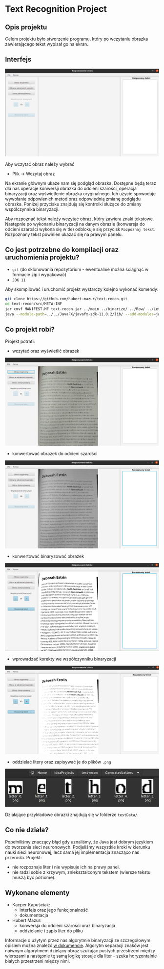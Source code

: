 # Text Recognition Project

## Opis projektu
Celem projektu było stworzenie programu, który po wczytaniu obrazka 
zawierającego tekst wypisał go na ekran.

## Interfejs


![](screenshots/mainscreen.png)


Aby wczytać obraz należy wybrać 
- Plik -> Wczytaj obraz

Na ekranie głównym ukaże nam się podgląd obrazka. Dostępne będą teraz dla nas operacje 
konwersji obrazka do odcieni szarości, operacja binaryzacji oraz wyświetlenie obrazka oryginalnego.
Ich użycie spowoduje wywołanie odpowienich metod oraz odpowiednią zmianę podglądu obrazka. Poniżej przycisku znajdują 
się kontrolki służące do zmiany współczynnika binaryzacji.

Aby rozpoznać tekst należy wczytać obraz, który zawiera znaki tekstowe. Następnie po 
wykonaniu binaryzacji na danym obrazie (konwersja do odcieni szarości wykona się w tle) 
odblokuje się przycisk `Rozpoznaj tekst`. Rozpoznany tekst powinien ukazać się na prawym panelu.

## Co jest potrzebne do kompilacji oraz uruchomienia projektu?
- `git` (do sklonowania repozytorium - ewentualnie można ściągnąć w formacie zip i wypakować)
- `JDK 11`

Aby skompilować i uruchomić projekt wystarczy kolejno wykonać komendy:
```bash
git clone https://github.com/hubert-mazur/text-recon.git
cd text-recon/src/META-INF
jar cmvf MANIFEST.MF text-recon.jar ../main ../binarize/ ../Row/ ../Letter/ # budujemy archiwum jar
java --module-path=../../JavaFX/javafx-sdk-11.0.2/lib/ --add-modules=javafx.controls,javafx.fxml,javafx.web,javafx.base,javafx.graphics -jar text-recon.jar
```

## Co projekt robi?
Projekt potrafi:
- wczytać oraz wyświetlić obrazek


![](screenshots/loaded_picture.png)


- konwertować obrazek do odcieni szarości


![](screenshots/grayscale_picture.png)


- konwertować binaryzować obrazek


![](screenshots/binarized_picture.png)


- wprowadzać korekty we współczynniku binaryzacji


![](screenshots/binarization_factor.png)


- oddzielać litery oraz zapisywać je do plików `.png`


![](screenshots/generated_letters.png)

Działające przykładowe obrazki znajdują się w folderze `testData/`.

## Co nie działa?
Popełniliśmy znaczący błąd gdy uznaliśmy, że Java jest dobrym językiem do tworzenia sieci neuronowych.
Podjeliśmy wszystkie kroki w kierunku nauki sieci neuronowej, lecz sama jej implementacja znacząco nas przerosła.
Projekt:
- nie rozpoznaje liter i nie wypisuje ich na prawy panel.
- nie radzi sobie z krzywym, zniekształconym tekstem (wiersze tekstu muszą być poziome).

## Wykonane elementy
- Kacper Kapuściak:
	- interfejs oraz jego funkcjonalność
	- dokumentacja
- Hubert Mazur:
    - konwersja do odcieni szarości oraz binaryzacja
    - oddzielanie i zapis liter do pliku 

Informacje o użytym przez nas algorytmie binaryzacji ze szczegółowym opisiem można znaleźć [w dokumencie](AdaptiveThresholding.pdf).
Algorytm separacji znaków jest naiwnym algorytmem dzielący obraz szukając pustych przestrzeni między wierszami a następnie
tę samą logikę stosuje dla liter - szuka horyzontalnie białych przestrzeni między nimi.
 